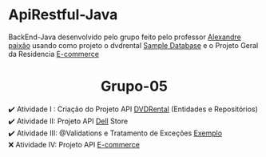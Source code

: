 # ApiRestful-Java
BackEnd-Java desenvolvido pelo grupo feito pelo professor <a href="https://github.com/aopaixao">Alexandre paixão</a> usando como projeto o dvdrental <a href="https://www.postgresqltutorial.com/postgresql-sample-database/">Sample Database</a> e o Projeto Geral da Residencia <a href="https://github.com/OsZeressemos/serratec/tree/main/serratec.BancoDeDados">E-commerce</a>
<h1 align="center">Grupo-05</h1>

✔️ Atividade I : Criação do Projeto API <a href="https://github.com/M4G1Ck/apiRestful-Java/tree/main/dvdrental-apirest-master">DVDRental</a> (Entidades e Repositórios) <br>
✔️ Atividade II: Projeto API <a href="https://github.com/M4G1Ck/apiRestful-Java/tree/main/dell">Dell</a> Store <br>
✔️ Atividade III: @Validations e Tratamento de Exceções <a href="https://github.com/M4G1Ck/apiRestful-Java/tree/main/api-dell-master">Exemplo</a> <br>
❌ Atividade IV: Projeto API <a href="https://github.com/M4G1Ck/apiRestful-Java/tree/main/trabalhoFinal">E-commerce</a> <br>
